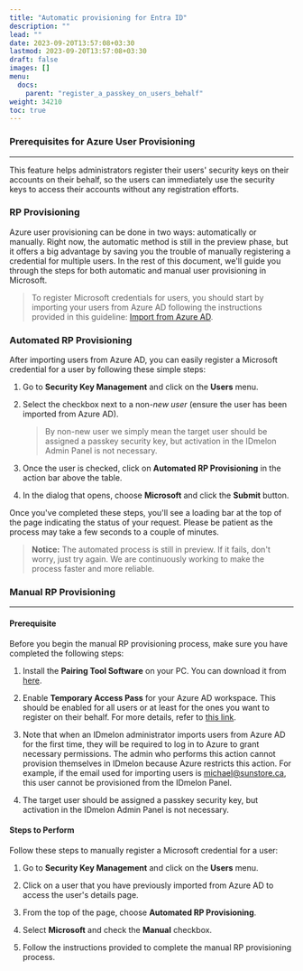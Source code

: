 ```yaml
---
title: "Automatic provisioning for Entra ID"
description: ""
lead: ""
date: 2023-09-20T13:57:08+03:30
lastmod: 2023-09-20T13:57:08+03:30
draft: false
images: []
menu:
  docs:
    parent: "register_a_passkey_on_users_behalf"
weight: 34210
toc: true
---
```


### Prerequisites for Azure User Provisioning

<hr class="hr-line">

This feature helps administrators register their users' security keys on their accounts on their behalf, so the users can immediately use the security keys to access their accounts without any registration efforts.

### RP Provisioning

Azure user provisioning can be done in two ways: automatically or manually. Right now, the automatic method is still in the preview phase, but it offers a big advantage by saving you the trouble of manually registering a credential for multiple users. In the rest of this document, we'll guide you through the steps for both automatic and manual user provisioning in Microsoft.

> To register Microsoft credentials for users, you should start by importing your users from Azure AD following the instructions provided in this guideline: [Import from Azure AD](../administration/enrollment.md/#import-from-azure-ad).

### Automated RP Provisioning

After importing users from Azure AD, you can easily register a Microsoft credential for a user by following these simple steps:

1. Go to **Security Key Management** and click on the **Users** menu.

2. Select the checkbox next to a non-*new user* (ensure the user has been imported from Azure AD).

    > By non-new user we simply mean the target user should be assigned a passkey security key, but activation in the IDmelon Admin Panel is not necessary.

3. Once the user is checked, click on **Automated RP Provisioning** in the action bar above the table.

4. In the dialog that opens, choose **Microsoft** and click the **Submit** button.

Once you've completed these steps, you'll see a loading bar at the top of the page indicating the status of your request. Please be patient as the process may take a few seconds to a couple of minutes.

> **Notice:** The automated process is still in preview. If it fails, don't worry, just try again. We are continuously working to make the process faster and more reliable.

### Manual RP Provisioning

<hr class="hr-line">

#### Prerequisite

Before you begin the manual RP provisioning process, make sure you have completed the following steps:

1. Install the **Pairing Tool Software** on your PC. You can download it from [here](https://idmelon.com/docs/downloads).

2. Enable **Temporary Access Pass** for your Azure AD workspace. This should be enabled for all users or at least for the ones you want to register on their behalf. For more details, refer to [this link](https://learn.microsoft.com/en-us/azure/active-directory/authentication/howto-authentication-temporary-access-pass).

3. Note that when an IDmelon administrator imports users from Azure AD for the first time, they will be required to log in to Azure to grant necessary permissions. The admin who performs this action cannot provision themselves in IDmelon because Azure restricts this action. For example, if the email used for importing users is [michael@sunstore.ca](mailto:michael@sunstore.ca), this user cannot be provisioned from the IDmelon Panel.

4. The target user should be assigned a passkey security key, but activation in the IDmelon Admin Panel is not necessary.

#### Steps to Perform

Follow these steps to manually register a Microsoft credential for a user:

1. Go to **Security Key Management** and click on the **Users** menu.

2. Click on a user that you have previously imported from Azure AD to access the user's details page.

3. From the top of the page, choose **Automated RP Provisioning**.

4. Select **Microsoft** and check the **Manual** checkbox.

5. Follow the instructions provided to complete the manual RP provisioning process.
